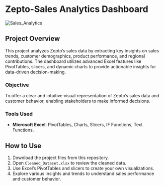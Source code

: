 # Zepto-Sales Analytics Dashboard
![Sales_Analytics](Presentation/Dashboard.png)

## Project Overview

This project analyzes Zepto’s sales data by extracting key insights on sales trends, customer demographics, product performance, and regional contributions. The dashboard utilizes advanced Excel features like PivotTables, slicers, and dynamic charts to provide actionable insights for data-driven decision-making.

### Objective
To offer a clear and intuitive visual representation of Zepto’s sales data and customer behavior, enabling stakeholders to make informed decisions.

### Tools Used
- **Microsoft Excel**: PivotTables, Charts, Slicers, IF Functions, Text Functions.


## How to Use

1. Download the project files from this repository.
2. Open `Cleaned_Dataset.xlsx` to review the cleaned data.
3. Use Excel’s PivotTables and slicers to create your own visualizations.
4. Explore various insights and trends to understand sales performance and customer behavior.
